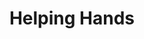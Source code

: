 ---
pid: LS125
title: Helping Hands
location_transcription: City Hall
zipcode: '19103'
outside_phl: 
neighborhood: Rittenhouse Square,Avenue of The Arts,Logan Square,Fitler Square
age: '75'
age_range: 70+
instagram: 
image_file_name: LS_125.jpg
proposal_transcription: Interlocking hands with one helping the other ur
topic: Unity
topic_summary: '0'
type: Other No Form
keywords_other: 
credit: 
image_labels: 
twitter: 
facebook: 
permalink: "/monuments/ls125/"
layout: item-page
---